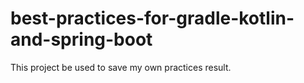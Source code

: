 # best-practices-for-gradle-kotlin-and-spring-boot
This project be used to save my own practices result.
